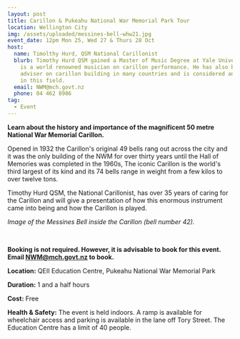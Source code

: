 ```yaml
---
layout: post
title: Carillon & Pukeahu National War Memorial Park Tour
location: Wellington City
img: /assets/uploaded/messines-bell-whw21.jpg
event_date: 12pm Mon 25, Wed 27 & Thurs 28 Oct
host:
  name: Timolthy Hurd, QSM National Carillonist
  blurb: Timothy Hurd QSM gained a Master of Music Degree at Yale University and
    is a world renowned musician on carillon performance. He has also been an
    adviser on carillon building in many countries and is considered an expert
    in this field.
  email: NWM@mch.govt.nz
  phone: 04 462 8986
tag:
  - Event
---
```

**Learn about the history and importance of the magnificent 50 metre National War Memorial Carillon.** 

Opened in 1932 the Carillon's original 49 bells rang out across the city and it was the only building of the NWM for over thirty years until the Hall of Memories was completed in the 1960s, The iconic Carillon is the world's third largest of its kind and its 74 bells range in weight from a few kilos to over twelve tons. 

Timothy Hurd QSM, the National Carillonist, has over 35 years of caring for the Carillon and will give a presentation of how this enormous instrument came into being and how the Carillon is played.

*Image of the Messines Bell inside the Carillon (bell number 42).*

<br>

**Booking is not required. However, it is advisable to book for this event. Email NWM@mch.govt.nz to book.** 

**Location:** QEII Education Centre, Pukeahu National War Memorial Park

**Duration:** 1 and a half hours

**Cost:** Free

**Health & Safety:** The event is held indoors. A ramp is available for wheelchair access and parking is available in the lane off Tory Street. The Education Centre has a limit of 40 people.